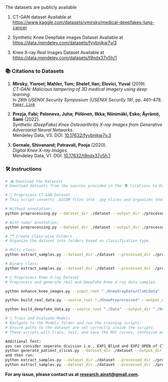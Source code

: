 The datasets are publicly available

1. CT-GAN dataset Available at https://www.kaggle.com/datasets/ymirsky/medical-deepfakes-lung-cancer

2. Synthetic Knee Deepfake images Dataset Available at https://data.mendeley.com/datasets/fyybnjkw7v/3
   
3. Knee X-ray Real Images Dataset Available at https://data.mendeley.com/datasets/t9ndx37v5h/1 

### 📚 **Citations to Datasets**

1. **Mirsky, Yisroel; Mahler, Tom; Shelef, Ilan; Elovici, Yuval** (2019).  
   *CT-GAN: Malicious tampering of 3D medical imagery using deep learning*.  
   In *28th USENIX Security Symposium (USENIX Security 19)*, pp. 461–478.  
   [`Paper Link`](https://www.usenix.org/conference/usenixsecurity19/presentation/mirsky)

2. **Prezja, Fabi; Paloneva, Juha; Pölönen, Ilkka; Niinimäki, Esko; Äyrämö, Sami** (2022).  
   *Synthetic (DeepFake) Knee Osteoarthritis X-ray Images from Generative Adversarial Neural Networks*.  
   Mendeley Data, V3. DOI: [10.17632/fyybnjkw7v.3](https://doi.org/10.17632/fyybnjkw7v.3)

3. **Gornale, Shivanand; Patravali, Pooja** (2020).  
   *Digital Knee X-ray Images*.  
   Mendeley Data, V1. DOI: [10.17632/t9ndx37v5h.1](https://doi.org/10.17632/t9ndx37v5h.1)


### 🛠️ **Instructions**

```bash
# 📥 Download the Datasets
# Download datasets from the sources provided in the 📚 Citations to Datasets section.

# 🧪 Preprocess CT-GAN Dataset
# This script converts .DICOM files into .jpg slices and organizes them.

# Without annotation:
python preprocessing.py --dataset_dir ./dataset --output_dir ./processed_output

# With tumor annotation:
python preprocessing.py --dataset_dir ./dataset --output_dir ./processed_output --annotate

# 🗂️ Create Class-wise Folders
# Organize the dataset into folders based on classification type.

# Multi-class:
python extract_samples.py --dataset_dir ./dataset --processed_dir ./processed_output --output_dir ./DatasetLungs --class_mode multi --offset_start -10 --offset_end 10

# Binary class:
python extract_samples.py --dataset_dir ./dataset --processed_dir ./processed_output --output_dir ./DatasetLungs --class_mode binary --offset_start -10 --offset_end 10

# 🦵 Preprocess Knee X-ray Dataset
# Preprocess and generate real and DeepFake Knee X-ray data samples.

python enhance_knee_images.py --input_root "./KneeXrayData/ClsKLData" --output_root "./KneePreprocessed"

python build_real_data.py --source_root "./KneePreprocessed" --output_dir "./KneePreprocessed/real" --num_images 2500

python build_deepfake_data.py --source_root "./Data" --output_dir "./KneeMedDataset/deepfake" --num_images 3000

# 🧠 Train and Evaluate Models
# Navigate to the Models folder and run the training scripts.
# Ensure paths to the dataset are set correctly inside the scripts.
# These scripts will train, test, and save the ROC curves, confusion matrix, and training curves.

Additional Test:
you can consider seperate division i.e., EXP1_Blind and EXP2_OPEN of CT-GAN dataset as train and test sets:
python generate_patient_slices.py --dataset_dir ./dataset --output_dir ./preprocessed_output1
and then run:
python extract_samples.py --dataset_dir ./dataset --processed_dir ./processed_output1/exp1_preprocessed --output_dir ./DatasetLungs/Train/ --class_mode binary --offset_start -10 --offset_end 10
python extract_samples.py --dataset_dir ./dataset --processed_dir ./processed_output1/exp2_preprocessed --output_dir ./DatasetLungs/Test/ --class_mode binary --offset_start -10 --offset_end 10

```



   
 
   
**For any issue, please contact us at research.ainet@gmail.com.**




